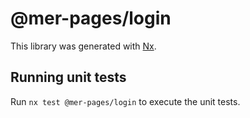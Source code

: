 # @mer-pages/login

This library was generated with [Nx](https://nx.dev).

## Running unit tests

Run `nx test @mer-pages/login` to execute the unit tests.
